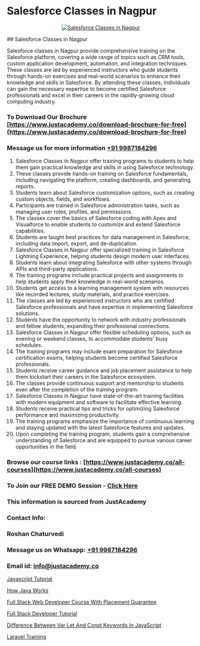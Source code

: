 # Salesforce Classes in Nagpur

<p align="center">
  <a href="https://justacademy.co/course-detail/salesforce-training">
    <img src="https://justacademy.co/storage2/course_image/1709973792_course_image.webp" alt="Salesforce Classes in Nagpur">
  </a>
</p>
## Salesforce Classes in Nagpur

Salesforce classes in Nagpur provide comprehensive training on the Salesforce platform, covering a wide range of topics such as CRM tools, custom application development, automation, and integration techniques. These classes are led by experienced instructors who guide students through hands-on exercises and real-world scenarios to enhance their knowledge and skills in Salesforce. By attending these classes, individuals can gain the necessary expertise to become certified Salesforce professionals and excel in their careers in the rapidly-growing cloud computing industry.
### To Download Our Brochure [https://www.justacademy.co/download-brochure-for-free](https://www.justacademy.co/download-brochure-for-free)
### Message us for more information [+91 9987184296](https://api.whatsapp.com/send?phone=919987184296)
1) Salesforce Classes in Nagpur offer training programs to students to help them gain practical knowledge and skills in using Salesforce technology.
2) These classes provide hands-on training on Salesforce fundamentals, including navigating the platform, creating dashboards, and generating reports.
3) Students learn about Salesforce customization options, such as creating custom objects, fields, and workflows.
4) Participants are trained in Salesforce administration tasks, such as managing user roles, profiles, and permissions.
5) The classes cover the basics of Salesforce coding with Apex and Visualforce to enable students to customize and extend Salesforce capabilities.
6) Students are taught best practices for data management in Salesforce, including data import, export, and de-duplication.
7) Salesforce Classes in Nagpur offer specialized training in Salesforce Lightning Experience, helping students design modern user interfaces.
8) Students learn about integrating Salesforce with other systems through APIs and third-party applications.
9) The training programs include practical projects and assignments to help students apply their knowledge in real-world scenarios.
10) Students get access to a learning management system with resources like recorded lectures, study materials, and practice exercises.
11) The classes are led by experienced instructors who are certified Salesforce professionals and have expertise in implementing Salesforce solutions.
12) Students have the opportunity to network with industry professionals and fellow students, expanding their professional connections.
13) Salesforce Classes in Nagpur offer flexible scheduling options, such as evening or weekend classes, to accommodate students' busy schedules.
14) The training programs may include exam preparation for Salesforce certification exams, helping students become certified Salesforce professionals.
15) Students receive career guidance and job placement assistance to help them kickstart their careers in the Salesforce ecosystem.
16) The classes provide continuous support and mentorship to students even after the completion of the training program.
17) Salesforce Classes in Nagpur have state-of-the-art training facilities with modern equipment and software to facilitate effective learning.
18) Students receive practical tips and tricks for optimizing Salesforce performance and maximizing productivity.
19) The training programs emphasize the importance of continuous learning and staying updated with the latest Salesforce features and updates.
20) Upon completing the training program, students gain a comprehensive understanding of Salesforce and are equipped to pursue various career opportunities in the field.

### Browse our course links : [https://www.justacademy.co/all-courses](https://www.justacademy.co/all-courses) 
### To Join our FREE DEMO Session - [Click Here](https://www.justacademy.co/register-for-course-demo)


### This information is sourced from JustAcademy
### Contact Info:
### Roshan Chaturvedi
### Message us on Whatsapp: [+91 9987184296](https://api.whatsapp.com/send?phone=919987184296)
### Email id: [info@justacademy.co](mailto:info@justacademy.co)
                
[Javascript Tutorial](https://www.linkedin.com/pulse/javascript-tutorial-justacademy-boston-li1dc?trackingId=VrqqiRX3H0%2FHBNaPxdf1XQ%3D%3D&lipi=urn%3Ali%3Apage%3Ad_flagship3_company_admin%3BXwxjEqEYSnilOOgoWtEIiA%3D%3D)

[How Java Works](https://www.linkedin.com/pulse/how-java-works-justacademy-gb3pc?trackingId=IlSJrDzpuRItLYZKEbMj2g%3D%3D&lipi=urn%3Ali%3Apage%3Ad_flagship3_company_admin%3BtwB7D7uTSjygLpECXwvsug%3D%3D)

[Full Stack Web Developer Course With Placement Guarantee](https://medium.com/@sagarawat89/full-stack-web-developer-course-with-placement-guarantee-c6fb1eea7c0f)

[Full Stack Developer Tutorial](https://medium.com/@akanshapatil/full-stack-developer-tutorial-a136e6edfe6f)

[Difference Between Var Let And Const Keywords In JavaScript](https://justacademyin.github.io/justacademy/difference-between-var-let-and-const-keywords-in-javascript)

[Laravel Training](https://justacademyin.github.io/justacademy/laravel-training)


